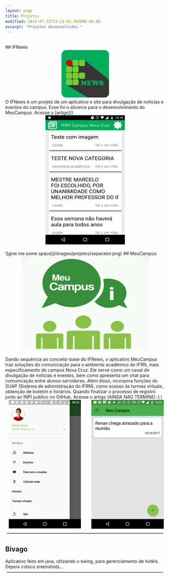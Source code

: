 ```yaml
---
layout: page
title: Projetos
modified: 2014-07-31T13:23:02.362000-04:00
excerpt: "Projetos desenvolvidos."
---
```





<br>
## IFNews
<center><img src="/images/projetos/IFNews.png"/></center>
O IFNews é um projeto de um aplicativo e site para divulgação de notícias e eventos do campus. Esse foi o alicerce para o desenvolvimento do MeuCampus.
Acesse o [artigo]()

<center><img src="/images/projetos/IFNews2.png" width="251" height="408"/></center>

  
<br>
![give me some space](/images/projetos/separator.png)  
## MeuCampus
<center><img src="/images/projetos/MeuCampus.jpg" width="400" height="300"/></center>

Dando sequência ao conceito-base do IFNews, o aplicativo MeuCampus traz soluções do comunicação para o ambiente acadêmico do IFRN, mais especificamento do campus Nova Cruz. Ele serve como um canal de divulgação de notícias e eventos, bem como apresenta um chat para comunicação entre alunos-servidores. Além disso, incorpora funções do SUAP (Sistema de administração do IFRN), como acesso às turmas virtuais, obtenção de boletim e horários. Quando finalizar o processo de registro junto ao INPI publico no GitHub.
Acesse o artigo (AINDA NAO TERMINEI :( )
<br>
<img src="/images/projetos/MeuCampus2.png" style="float: left"/>
<img src="/images/projetos/MeuCampus3.png" style="float: right"/>
<br>
![give me some space](/images/projetos/separator.png)  
## Bivago
Aplicativo feito em java, utlizando o swing, para gerenciamento de hotéis. Depois coloco sreenshots...
<br>
![give me some space](/images/projetos/separator.png)  
